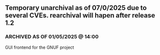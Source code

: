 ## Temporary unarchival as of 07/0/2025 due to several CVEs. rearchival will hapen after release 1.2
### ARCHIVED AS OF 01/05/2025 @ 14:00
GUI frontend for the GNUF project
